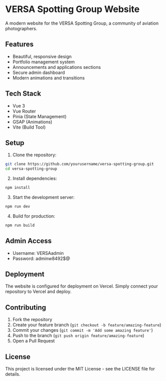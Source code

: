# VERSA Spotting Group Website

A modern website for the VERSA Spotting Group, a community of aviation photographers.

## Features

- Beautiful, responsive design
- Portfolio management system
- Announcements and applications sections
- Secure admin dashboard
- Modern animations and transitions

## Tech Stack

- Vue 3
- Vue Router
- Pinia (State Management)
- GSAP (Animations)
- Vite (Build Tool)

## Setup

1. Clone the repository:
```bash
git clone https://github.com/yourusername/versa-spotting-group.git
cd versa-spotting-group
```

2. Install dependencies:
```bash
npm install
```

3. Start the development server:
```bash
npm run dev
```

4. Build for production:
```bash
npm run build
```

## Admin Access

- Username: VERSAadmin
- Password: adminw8492$@

## Deployment

The website is configured for deployment on Vercel. Simply connect your repository to Vercel and deploy.

## Contributing

1. Fork the repository
2. Create your feature branch (`git checkout -b feature/amazing-feature`)
3. Commit your changes (`git commit -m 'Add some amazing feature'`)
4. Push to the branch (`git push origin feature/amazing-feature`)
5. Open a Pull Request

## License

This project is licensed under the MIT License - see the LICENSE file for details. 